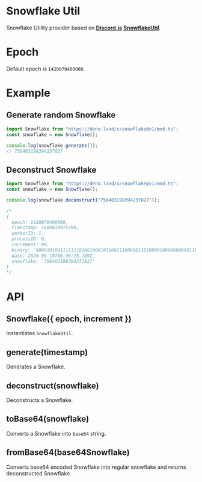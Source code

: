 # Snowflake Util
Snowflake Utility provider based on **[Discord.js](https://discord.js.org)** **[SnowflakeUtil](https://discord.js.org/#/docs/main/stable/class/SnowflakeUtil)**.

# Epoch
Default epoch is `1420070400000`.

# Example
## Generate random Snowflake

```js
import Snowflake from "https://deno.land/x/snowflake@v1/mod.ts";
const snowflake = new Snowflake();

console.log(snowflake.generate());
// 756403198394237027
```

## Deconstruct Snowflake

```js
import Snowflake from "https://deno.land/x/snowflake@v1/mod.ts";
const snowflake = new Snowflake();

console.log(snowflake.deconstruct("756403198394237027"));

/*
{
  epoch: 1420070400000,
  timestamp: 1600410975789,
  workerID: 1,
  processID: 0,
  increment: 99,
  binary: '0000101001111111010010001011001110001011010000100000000001100011',
  date: 2020-09-18T06:36:15.789Z,
  snowflake: '756403198394237027'
}
*/
```

# API
## Snowflake({ epoch, increment })
Instantiates `SnowflakeUtil`.

## generate(timestamp)
Generates a Snowflake.

## deconstruct(snowflake)
Deconstructs a Snowflake.

## toBase64(snowflake)
Converts a Snowflake into `base64` string.

## fromBase64(base64Snowflake)
Converts base64 encoded Snowflake into regular snowflake and returns deconstructed Snowflake.
